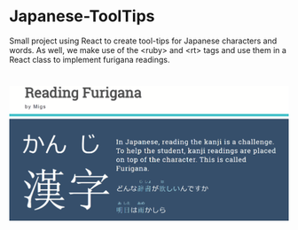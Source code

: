# Japanese-ToolTips
Small project using React to create tool-tips for Japanese characters and words. As well, we make use of the &lt;ruby> and &lt;rt> tags and use them in a React class to implement furigana readings.

<h1 align="center">

<img src="https://raw.githubusercontent.com/Miguel75An/Japanese-ToolTips/master/furigana.gif" alt="Bottles"  align="center">
</h1>
